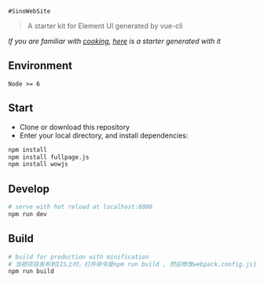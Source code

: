     #SinoWebSite

> A starter kit for Element UI generated by vue-cli

*If you are familiar with [cooking](https://github.com/elemefe/cooking), [here](https://github.com/ElementUI/element-cooking-starter) is a starter generated with it*

## Environment

`Node >= 6`

## Start

 - Clone or download this repository
 - Enter your local directory, and install dependencies:

``` bash
npm install
npm install fullpage.js
npm install wowjs
```

## Develop

``` bash
# serve with hot reload at localhost:8080
npm run dev 
```

## Build

``` bash
# build for production with minification
# 当把项目发布到IIS上时，打开命令是npm run build , 然后修改webpack.config.js里的publicPath: '/dist/' 为publicPath: './dist/'
npm run build
```



